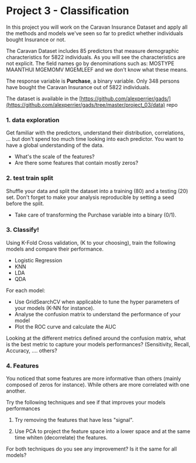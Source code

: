 # Project 3 - Classification

In this project you will work on the Caravan Insurance Dataset and apply all the methods and models we've seen so far to predict whether individuals bought Insurance or not.

The Caravan Dataset includes 85 predictors that measure demographic characteristics for 5822 individuals.
As you will see the characteristics are not explicit. The field names go by denominations such as: MOSTYPE  MAANTHUI MGEMOMV MGEMLEEF and we don't know what these means.

The response variable is **Purchase**, a binary variable. Only 348 persons have bought the Caravan Insurance out of 5822 individuals.

The dataset is available in the [https://github.com/alexperrier/gads/](https://github.com/alexperrier/gads/tree/master/project_03/data) repo

### 1. data exploration

Get familiar with the predictors, understand their distribution, correlations, ... but don't spend too much time looking into each predictor. You want to have a global understanding of the data.

* What's the scale of the features?
* Are there some features that contain mostly zeros?

### 2. test train split

Shuffle your data and split the dataset into a training (80) and a testing (20) set. Don't forget to make your analysis reproducible by setting a seed before the split.

* Take care of transforming the Purchase variable into a binary (0/1).

### 3. Classify!

Using K-Fold Cross validation, (K to your choosing), train the following models and compare their performance.

* Logistic Regression
* KNN
* LDA
* QDA

For each model:

* Use GridSearchCV when applicable to tune the hyper parameters of your models (K-NN for instance).
* Analyse the confusion matrix to understand the performance of your model
* Plot the ROC curve and calculate the AUC

Looking at the different metrics defined around the confusion matrix, what is the best metric to capture your models performances? (Sensitivity, Recall, Accuracy, .... others?

### 4. Features

You noticed that some features are more informative than others (mainly composed of zeros for instance). While others are more correlated with one another.

Try the following techniques and see if that improves your models performances

1) Try removing the features that have less "signal".


2) Use PCA to project the feature space into a lower space and at the same time whiten (decorrelate) the features.

For both techniques do you see any improvement? Is it the same for all models?




